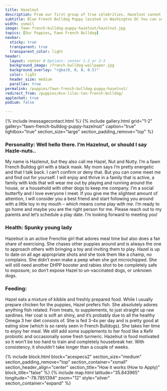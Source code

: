 ```yaml
---
title: Hazelnut
description: From our first group of true celebrities, Hazelnut cannot be stopped.
subtitle: Blue French Bulldog Puppy located in Washington DC You can see her this weekend as she will not be around long.
width: xsmall
image: fawn-french-bulldog-puppy-hazelnut/hazelnut.jpg
topics: [Our Puppies, Fawn French Bulldog]
navbar:
  sticky: true
  transparent: true
  transparent_color: light
header:
  layout: center # Options: center 1-2 or 2-3
  background_image: /french-bulldog-wallpaper.jpg
  background_overlay: "rgba(0, 0, 0, 0.5)"
  color: light
  header_size: medium
  parallax: true
permalink: /puppies/fawn-french-bulldog-puppy-hazelnut/
redirect_from: /puppies/Ace-lilac-tan-french-bulldog/
applechat: true
podium: false

---
```


{% include imessagecontact.html %}
{% include gallery.html 
	grid="1-2"
	gallery="fawn-french-bulldog-puppy-hazelnut/"
	caption="true"
	lightbox="true"
  section_size="large"
  section_padding_remove="top"
%}

### Personality: Well hello there. I’m Hazelnut, or should I say Hazle-nuts..
My name is Hazlenut, but they also call me Hazel, Nut and Nutty. I’m a fawn French Bulldog girl with a black mask. My mom says I’m pretty energetic and that I talk back. I can’t confirm or deny that. But you can come meet me and find out for yourself. 
I will enjoy and thrive in a family that is active, a family with kids that will wear me out by playing and running around the house, or a household with other dogs to keep me company. I’m a social butterfly and I love everyone I meet. If you give me the slightest amount of attention, I will consider you a best friend and start following you around with a little toy in my mouth – which means come play with me. 
I’m ready to go home and maybe you are the right person for me. Please reach out to my parents and let’s schedule a play date. I’m looking forward to meeting you!

### Health: Spunky young lady 
Hazelnut is an active Frenchie girl that adores meal time but also does a fair share of exercising. She chases other puppies around and is always the one to approach others with bringing a toy and inviting them to play. 
Hazel is up to date on all age appropriate shots and she took them like a champ, no complains. She didn’t even make a peep when she got microchipped.
She will still need another DHPP booster and rabies shot to be completely safe to exposure, so don’t expose Hazel to un-vaccinated dogs, or unknown dogs.  

### Feeding:
Hazel eats a mixture of kibble and freshly prepared food. While I usually prepare chicken for the puppies, Hazel prefers fish. She absolutely adores anything fish related. From treats, to supplements, to just straight up raw sardines. Her coat is soft an shiny, and it’s probably due to all the healthy Omega 3 her diet consists of. 
She is fed 3-4x per day and is pretty good at eating slow (which is so rarely seen in French Bulldogs). She takes her time to enjoy her meal. We still add some supplements to her food like a Kefir probiotic and occasionally some fresh turmeric. 
Hazelnut is food motivated so it won’t be too hard to train and completely housebreak her. With consistency, it shouldn’t take longer than a couple of weeks. 



{% include block.html 
  block="acespecs2"
  section_size="medium"
  section_padding_remove="top"
  section_container="xsmall"
  section_header_align="center"
  section_title="How it works (How to Apply)"
  block_title="false"
%}
{% include map.html 
  latitude="35.843965" 
  longitude="-78.7851394" 
  zoom="12" 
  style="silver" 
  section_container="expand"
  %}
